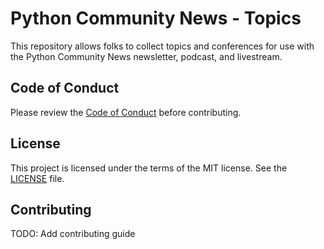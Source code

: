 # Python Community News - Topics

This repository allows folks to collect topics and conferences for use with the Python Community News newsletter, podcast, and livestream.

## Code of Conduct
Please review the [Code of Conduct](https://github.com/Python-Community-News/.github/blob/main/CODE_OF_CONDUCT.md) before contributing.

## License
This project is licensed under the terms of the MIT license. See the [LICENSE](LICENSE.md) file.

## Contributing

TODO: Add contributing guide
